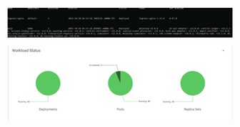 ![Mojaloop Installation](images/Mojaloop_Install.png)

![Finished Mojaloop Deployment](images/Finished_Deployment.png)